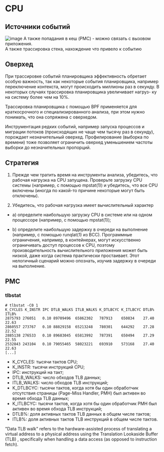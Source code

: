 # CPU
## Источники событий
![image](https://github.com/user-attachments/assets/a438faca-2506-45e8-97c3-2a966c4c46be)
А также попадания в кеш (PMC) - можно связать с вызовом приложения.<br>
А также трассировка стека, нахождение что привело к событию
## Оверхед
При трассировке событий планировщика эффективность обретает особую важность,
так как некоторые события планировщика, например переключение контекста, могут происходить миллионы раз в секунду. В некоторых случаях трассировка планировщика увеличивает нагруз-
ку на систему более чем на 10%.

Трассировка планировщика с помощью BPF применяется для краткосрочного
и специализированного анализа, при этом нужно понимать, что она сопряжена
с оверхедом.

Инструментация редких событий, например запуска процессов и миграции потоков (происходящих не чаще
чем тысячу раз в секунду), порождает незначительный оверхед. Профилирование
(выборка по времени) тоже позволяет ограничить оверхед уменьшением частоты
выборки до незначительных пропорций.
## Стратегия
1. Прежде чем тратить время на инструменты анализа, убедитесь, что рабочая
нагрузка на CPU запущена. Проверьте загрузку CPU системы (например,
с помощью mpstat(1)) и убедитесь, что все CPU включены (иногда по какой-то
причине некоторые могут быть отключены).

2. Убедитесь, что рабочая нагрузка имеет вычислительный характер

 - a) определите наибольшую загрузку CPU в системе или на одном процессоре
(например, с помощью mpstat(1));

- b) определите наибольшую задержку в очереди на выполнение (например,
с помощью runqlat(1) из BCC). Программные ограничения, например,
в контейнерах, могут искусственно ограничивать доступ процессов к CPU,
поэтому производительность вычислительного приложения может быть
низкой, даже когда система практически простаивает. Этот нелогичный
сценарий можно опознать, изучив задержку в очереди на выполнение.

## PMC
### tlbstat
```
# tlbstat -C0 1
K_CYCLES K_INSTR IPC DTLB_WALKS ITLB_WALKS K_DTLBCYC K_ITLBCYC DTLB% ITLB%
2875793 276051   0.10 89709496  65862302   787913    650834    27.40 22.63
2860557 273767   0.10 88829158  65213248   780301    644292    27.28 22.52
2885138 276533   0.10 89683045  65813992   787391    650494    27.29 22.55
2532843 243104   0.10 79055465  58023221   693910    573168    27.40 22.63
[...]
```
 - K_CYCLES: тысячи тактов CPU;
 - K_INSTR: тысячи инструкций CPU;
 - IPC: инструкций на такт;
 - DTLB_WALKS: число обходов TLB данных;
 - ITLB_WALKS: число обходов TLB инструкций;
 - K_DTLBCYC: тысячи тактов, когда хотя бы один обработчик отсутствия страницы (Page-Miss Handler, PMH) был активен во время обхода TLB данных;
 - K_ITLBCYC: тысячи тактов, когда хотя бы один обработчик PMH был активен во время обхода TLB инструкций;
 - DTLB%: доля активных тактов TLB данных в общем числе тактов;
 - ITLB%: доля активных тактов TLB инструкций в общем числе тактов.

"Data TLB walk" refers to the hardware-assisted process of translating a virtual address to a physical address using the Translation Lookaside Buffer (TLB) , specifically when handling a data access (as opposed to instruction fetch).
